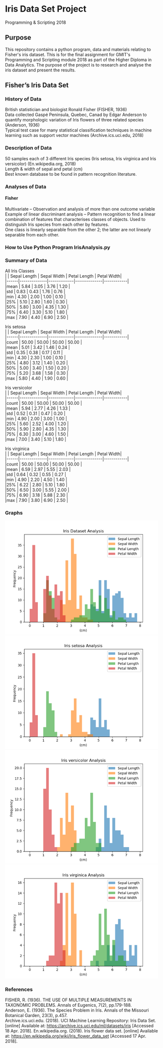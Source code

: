 Iris Data Set Project
========================
Programming &amp; Scripting 2018

## Purpose
This repository contains a python program, data and materials relating to Fisher's iris dataset.
This is for the final assignment for GMIT's Programming and Scripting module 2018 as part of the Higher Diploma in Data Analytics. The purpose of the project is to research and analyse the iris dataset and present the results.

## Fisher’s Iris Data Set

### History of Data
British statistician and biologist Ronald Fisher (FISHER, 1936)\
Data collected Gaspé Peninsula, Quebec, Canad by Edgar Anderson to quantify morphologic variation of Iris flowers of three related species (Anderson, 1936)\
Typical test case for many statistical classification techniques in machine learning such as support vector machines (Archive.ics.uci.edu, 2018)

### Description of Data
50 samples each of 3 different Iris species (Iris setosa, Iris virginica and Iris versicolor) (En.wikipedia.org, 2018)\
Length & width of sepal and petal (cm)\
Best known database to be found in pattern recognition literature.

### Analyses of Data
#### Fisher
Multivariate – Observation and analysis of more than one outcome variable\
Example of linear discriminant analysis – Pattern recognition to find a linear combination of features that characterises classes of objects. Used to distinguish Iris species from each other by features.\
One class is linearly separable from the other 2; the latter are not linearly separable from each other. 

### How to Use Python Program IrisAnalysis.py


### Summary of Data
All Iris Classes\
|      | Sepal Length | Sepal Width | Petal Length | Petal Width|\
|------|--------------|-------------|--------------|------------|\
|mean  |        5.84  |      3.05   |      3.76    |    1.20    |\
|std   |        0.83  |      0.43   |      1.76    |    0.76    |\
|min   |        4.30  |      2.00   |      1.00    |    0.10    |\
|25%   |        5.10  |      2.80   |      1.60    |    0.30    |\
|50%   |        5.80  |      3.00   |      4.35    |    1.30    |\
|75%   |        6.40  |      3.30   |      5.10    |    1.80    |\
|max   |        7.90  |      4.40   |      6.90    |    2.50    |

Iris setosa\
|      | Sepal Length | Sepal Width | Petal Length | Petal Width|\
|------|--------------|-------------|--------------|------------|\
|count |       50.00  |     50.00   |     50.00    |   50.00    |\
|mean  |        5.01  |      3.42   |      1.46    |    0.24    |\
|std   |        0.35  |      0.38   |      0.17    |    0.11    |\
|min   |        4.30  |      2.30   |      1.00    |    0.10    |\
|25%   |        4.80  |      3.12   |      1.40    |    0.20    |\
|50%   |        5.00  |      3.40   |      1.50    |    0.20    |\
|75%   |        5.20  |      3.68   |      1.58    |    0.30    |\
|max   |        5.80  |      4.40   |      1.90    |    0.60    |

Iris versicolor\
|      | Sepal Length | Sepal Width | Petal Length | Petal Width|\
|------|--------------|-------------|--------------|------------|\
|count |       50.00  |     50.00   |     50.00    |   50.00    |\
|mean  |        5.94  |      2.77   |      4.26    |    1.33    |\
|std   |        0.52  |      0.31   |      0.47    |    0.20    |\
|min   |        4.90  |      2.00   |      3.00    |    1.00    |\
|25%   |        5.60  |      2.52   |      4.00    |    1.20    |\
|50%   |        5.90  |      2.80   |      4.35    |    1.30    |\
|75%   |        6.30  |      3.00   |      4.60    |    1.50    |\
|max   |        7.00  |      3.40   |      5.10    |    1.80    |

Iris virginica\
|      | Sepal Length | Sepal Width | Petal Length | Petal Width|\
|------|--------------|-------------|--------------|------------|\
|count |       50.00  |     50.00   |     50.00    |   50.00    |\
|mean  |        6.59  |      2.97   |      5.55    |    2.03    |\
|std   |        0.64  |      0.32   |      0.55    |    0.27    |\
|min   |        4.90  |      2.20   |      4.50    |    1.40    |\
|25%   |        6.22  |      2.80   |      5.10    |    1.80    |\
|50%   |        6.50  |      3.00   |      5.55    |    2.00    |\
|75%   |        6.90  |      3.18   |      5.88    |    2.30    |\
|max   |        7.90  |      3.80   |      6.90    |    2.50    |

### Graphs
![Figure 1 - Histogram of All Iris Data](Images/IrisDatasetHistogram.png)\
![Figure 2 - Histogram of Iris Setosa Data](Images/IrisSetosaHistogram.png)\
![Figure 3 - Histogram of Iris Versicolor Data](Images/IrisVersicolorHistogram.png)\
![Figure 4 - Histogram of Iris Virginica Data](Images/IrisVirginicaHistogram.png)


### References
FISHER, R. (1936). THE USE OF MULTIPLE MEASUREMENTS IN TAXONOMIC PROBLEMS. Annals of Eugenics, 7(2), pp.179-188.\
Anderson, E. (1936). The Species Problem in Iris. Annals of the Missouri Botanical Garden, 23(3), p.457.\
Archive.ics.uci.edu. (2018). UCI Machine Learning Repository: Iris Data Set. [online] Available at: https://archive.ics.uci.edu/ml/datasets/iris [Accessed 18 Apr. 2018].
En.wikipedia.org. (2018). Iris flower data set. [online] Available at: https://en.wikipedia.org/wiki/Iris_flower_data_set [Accessed 17 Apr. 2018].
